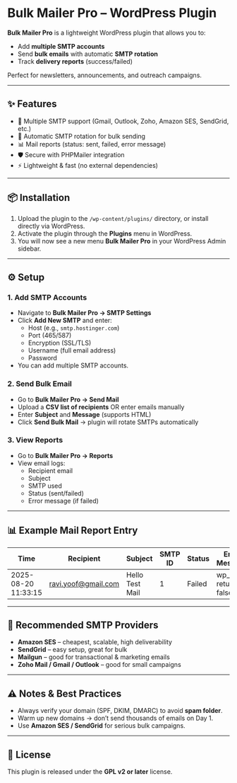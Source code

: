 # Bulk Mailer Pro – WordPress Plugin

**Bulk Mailer Pro** is a lightweight WordPress plugin that allows you to:  
- Add **multiple SMTP accounts**  
- Send **bulk emails** with automatic **SMTP rotation**  
- Track **delivery reports** (success/failed)  

Perfect for newsletters, announcements, and outreach campaigns.  

---

## ✨ Features
- 🔑 Multiple SMTP support (Gmail, Outlook, Zoho, Amazon SES, SendGrid, etc.)
- 🔄 Automatic SMTP rotation for bulk sending
- 📊 Mail reports (status: sent, failed, error message)
- 🛡️ Secure with PHPMailer integration
- ⚡ Lightweight & fast (no external dependencies)

---

## 📦 Installation
1. Upload the plugin to the `/wp-content/plugins/` directory, or install directly via WordPress.
2. Activate the plugin through the **Plugins** menu in WordPress.
3. You will now see a new menu **Bulk Mailer Pro** in your WordPress Admin sidebar.

---

## ⚙️ Setup
### 1. Add SMTP Accounts
- Navigate to **Bulk Mailer Pro → SMTP Settings**
- Click **Add New SMTP** and enter:
  - Host (e.g., `smtp.hostinger.com`)
  - Port (465/587)
  - Encryption (SSL/TLS)
  - Username (full email address)
  - Password  
- You can add multiple SMTP accounts.

### 2. Send Bulk Email
- Go to **Bulk Mailer Pro → Send Mail**
- Upload a **CSV list of recipients** OR enter emails manually
- Enter **Subject** and **Message** (supports HTML)
- Click **Send Bulk Mail** → plugin will rotate SMTPs automatically

### 3. View Reports
- Go to **Bulk Mailer Pro → Reports**
- View email logs:
  - Recipient email
  - Subject
  - SMTP used
  - Status (sent/failed)
  - Error message (if failed)

---

## 📊 Example Mail Report Entry
| Time                | Recipient              | Subject         | SMTP ID | Status  | Error Message          |
|---------------------|------------------------|-----------------|---------|---------|------------------------|
| 2025-08-20 11:33:15 | ravi.yoof@gmail.com    | Hello Test Mail | 1       | Failed  | wp_mail returned false |

---

## 🔧 Recommended SMTP Providers
- **Amazon SES** – cheapest, scalable, high deliverability
- **SendGrid** – easy setup, great for bulk
- **Mailgun** – good for transactional & marketing emails
- **Zoho Mail / Gmail / Outlook** – good for small campaigns

---

## ⚠️ Notes & Best Practices
- Always verify your domain (SPF, DKIM, DMARC) to avoid **spam folder**.
- Warm up new domains → don’t send thousands of emails on Day 1.
- Use **Amazon SES / SendGrid** for serious bulk campaigns.

---

## 📝 License
This plugin is released under the **GPL v2 or later** license.

